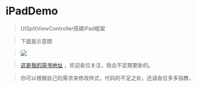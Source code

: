 # iPadDemo

> UISplitViewController搭建iPad框架

> 下面是示意图

> ![](https://github.com/ZYiDa/ZAlertView/raw/master/ZAlertViewDemo.gif) 

> [这是我的简书地址](http://www.jianshu.com/u/cd395981b31d "谢谢访问")  ，欢迎各位关注，我会不定期更新的。

> 你可以根据自己的需求来修改样式，代码的不足之处，还请各位多多指教，

